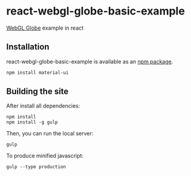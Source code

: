 react-webgl-globe-basic-example
=========================

[WebGL Globe](https://github.com/dataarts/webgl-globe) example in react

Installation
---
react-webgl-globe-basic-example is available as an [npm package](https://www.npmjs.org/package/react-webgl-globe-basic-example).
~~~sh
npm install material-ui
~~~

Building the site
---
After install all dependencies:
~~~
npm install
npm install -g gulp
~~~

Then, you can run the local server:
~~~
gulp
~~~

To produce minified javascript:
~~~
gulp --type production
~~~
